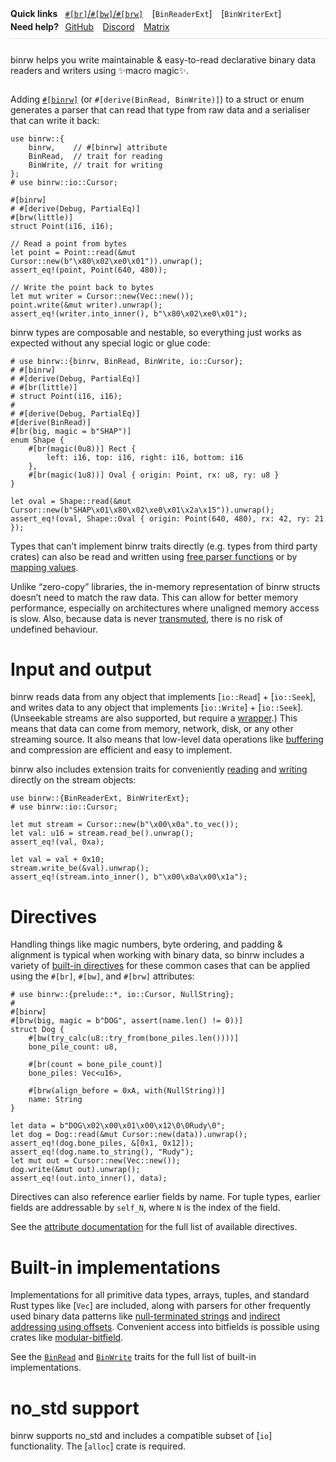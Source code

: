 <style>
.intro { display: flex; flex-direction: column-reverse; }
.ql { display: table; border-bottom: thin solid var(--color-border, #ddd); margin-bottom: .75em; padding-bottom: .75em; }
.ql_h.ql_h.ql_h { border: initial; font: inherit; font-size: 1em; font-weight: bold; padding: 0 .75em 0 0; white-space: nowrap; width: 0; }
.ql > * { display: table-row; }
.ql > *     > * { display: table-cell; }
.ql > * + * > *,
.ql > * + * > .ql_h.ql_h { padding-top: .25em; }
.ql p { display: inline; margin: 0 .75em 0 0; }
.ql p:last-child { margin-right: 0; }
.ql code { white-space: nowrap; }
</style>

<div class="intro">

binrw helps you write maintainable & easy-to-read declarative binary data
readers and writers using ✨macro magic✨.

<div class="ql">

<nav>

<h2 class="ql_h">Quick links</h2>

<div>

[`#[br]`/`#[bw]`/`#[brw]`](docs::attribute)

[`BinReaderExt`]

[`BinWriterExt`]
</div>
</nav>

<nav>

<h2 class="ql_h">Need help?</h2>

<div>

[GitHub]

[Discord]

[Matrix]
</div>
</nav>
</div>

[GitHub]: https://github.com/jam1garner/binrw/discussions/categories/q-a
[Discord]: https://discord.gg/ABy4Qh549j
[Matrix]: https://matrix.to/#/%23binrw:matrix.org
</div>

Adding [`#[binrw]`](macro@binrw) (or `#[derive(BinRead, BinWrite)]`) to a
struct or enum generates a parser that can read that type from raw data and a
serialiser that can write it back:

```
use binrw::{
    binrw,    // #[binrw] attribute
    BinRead,  // trait for reading
    BinWrite, // trait for writing
};
# use binrw::io::Cursor;

#[binrw]
# #[derive(Debug, PartialEq)]
#[brw(little)]
struct Point(i16, i16);

// Read a point from bytes
let point = Point::read(&mut Cursor::new(b"\x80\x02\xe0\x01")).unwrap();
assert_eq!(point, Point(640, 480));

// Write the point back to bytes
let mut writer = Cursor::new(Vec::new());
point.write(&mut writer).unwrap();
assert_eq!(writer.into_inner(), b"\x80\x02\xe0\x01");
```

binrw types are composable and nestable, so everything just works as expected
without any special logic or glue code:

```
# use binrw::{binrw, BinRead, BinWrite, io::Cursor};
# #[binrw]
# #[derive(Debug, PartialEq)]
# #[br(little)]
# struct Point(i16, i16);
#
# #[derive(Debug, PartialEq)]
#[derive(BinRead)]
#[br(big, magic = b"SHAP")]
enum Shape {
    #[br(magic(0u8))] Rect {
        left: i16, top: i16, right: i16, bottom: i16
    },
    #[br(magic(1u8))] Oval { origin: Point, rx: u8, ry: u8 }
}

let oval = Shape::read(&mut Cursor::new(b"SHAP\x01\x80\x02\xe0\x01\x2a\x15")).unwrap();
assert_eq!(oval, Shape::Oval { origin: Point(640, 480), rx: 42, ry: 21 });
```

Types that can’t implement binrw traits directly (e.g. types from third party
crates) can also be read and written using
[free parser functions](docs::attribute#custom-parserswriters) or by
[mapping values](docs::attribute#map).

Unlike “zero-copy” libraries, the in-memory representation of binrw structs
doesn’t need to match the raw data. This can allow for better memory
performance, especially on architectures where unaligned memory access is
slow. Also, because data is never [transmuted](core::mem::transmute), there
is no risk of undefined behaviour.

# Input and output

binrw reads data from any object that implements [`io::Read`] + [`io::Seek`],
and writes data to any object that implements [`io::Write`] + [`io::Seek`].
(Unseekable streams are also supported, but require a [wrapper](io::NoSeek).)
This means that data can come from memory, network, disk, or any other streaming
source. It also means that low-level data operations like
[buffering](io::BufReader) and compression are efficient and easy to
implement.

binrw also includes extension traits for conveniently [reading](BinReaderExt)
and [writing](BinWriterExt) directly on the stream objects:

```
use binrw::{BinReaderExt, BinWriterExt};
# use binrw::io::Cursor;

let mut stream = Cursor::new(b"\x00\x0a".to_vec());
let val: u16 = stream.read_be().unwrap();
assert_eq!(val, 0xa);

let val = val + 0x10;
stream.write_be(&val).unwrap();
assert_eq!(stream.into_inner(), b"\x00\x0a\x00\x1a");
```

# Directives

Handling things like magic numbers, byte ordering, and padding & alignment
is typical when working with binary data, so binrw includes a variety of
[built-in directives](docs::attribute) for these common cases that can be applied
using the `#[br]`, `#[bw]`, and `#[brw]` attributes:

```
# use binrw::{prelude::*, io::Cursor, NullString};
#
#[binrw]
#[brw(big, magic = b"DOG", assert(name.len() != 0))]
struct Dog {
    #[bw(try_calc(u8::try_from(bone_piles.len())))]
    bone_pile_count: u8,

    #[br(count = bone_pile_count)]
    bone_piles: Vec<u16>,

    #[brw(align_before = 0xA, with(NullString))]
    name: String
}

let data = b"DOG\x02\x00\x01\x00\x12\0\0Rudy\0";
let dog = Dog::read(&mut Cursor::new(data)).unwrap();
assert_eq!(dog.bone_piles, &[0x1, 0x12]);
assert_eq!(dog.name.to_string(), "Rudy");
let mut out = Cursor::new(Vec::new());
dog.write(&mut out).unwrap();
assert_eq!(out.into_inner(), data);
```

Directives can also reference earlier fields by name. For tuple types,
earlier fields are addressable by `self_N`, where `N` is the index of the
field.

See the [attribute documentation](docs::attribute) for the full list of
available directives.

# Built-in implementations

Implementations for all primitive data types, arrays, tuples, and standard
Rust types like [`Vec`] are included, along with parsers for other
frequently used binary data patterns like
[null-terminated strings](NullString) and
[indirect addressing using offsets](FilePtr). Convenient access into
bitfields is possible using crates like
[modular-bitfield](docs::attribute#using-map-on-a-struct-to-create-a-bit-field).

See the [`BinRead`](BinRead#foreign-impls) and
[`BinWrite`](BinWrite#foreign-impls) traits for the full list of built-in
implementations.

# no_std support

binrw supports no_std and includes a compatible subset of [`io`]
functionality. The [`alloc`] crate is required.
